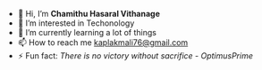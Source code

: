 - 👋 Hi, I’m **Chamithu Hasaral Vithanage**
- 👀 I’m interested in Techonology
- 🌱 I’m currently learning a lot of things
- 📫 How to reach me kaplakmali76@gmail.com
- ⚡ Fun fact: _There is no victory without sacrifice - OptimusPrime_

<!---
Chamithu-Vithanage/Chamithu-Vithanage is a ✨ special ✨ repository because its `README.md` (this file) appears on your GitHub profile.
You can click the Preview link to take a look at your changes.
--->
